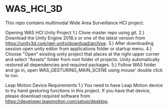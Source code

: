 # WAS_HCI_3D
This repo contains multimodal Wide Area Surveillance HCI project.

Opening WAS HCI Unity Project
1.) Clone master repo using git.
2.) Download the Unity Engine 2018.x or one of the latest version from https://unity3d.com/get-unity/download/archive.
3.) After downloading session open unity editor from applications folder or startup menu.
4.) Choose "Open" existing unity project that places at the right upper corner and select "Assets" folder from root folder of projects. Unity automatically restored all dependencies and required packages.
5.) Follow WAS folder and go in, open WAS_GESTURING_MAIN_SCENE using mouse' double click to run.

Leap Motion Device Requirements
1.) You need to have Leap Motion device to try hand gesturing functions in this project. If you have that device, please download required software from https://developer.leapmotion.com/setup/desktop.
